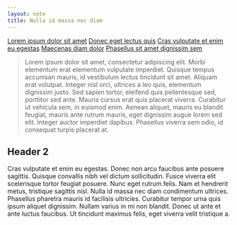 ```yaml
---
layout: note
title: Nulla id massa nec diam
---
```


[Lorem ipsum dolor sit amet](lorem-ipsum-dolor-sit-amet.html)
[Donec eget lectus quis](donec-eget-lectus-quis.html)
[Cras vulputate et enim eu egestas](cras-vulputate-et-enim-eu-egestas.html)
[Maecenas diam dolor](maecenas-diam-dolor.html)
[Phasellus sit amet dignissim sem](phasellus-sit-amet-dignissim-sem.html)

> Lorem ipsum dolor sit amet, consectetur adipiscing elit. Morbi elementum erat elementum vulputate imperdiet. Quisque tempus accumsan mauris, id vestibulum lectus tincidunt sit amet. Aliquam erat volutpat. Integer nisl orci, ultrices a leo quis, elementum dignissim justo. Sed sapien tortor, eleifend quis pellentesque sed, porttitor sed ante. Mauris cursus erat quis placerat viverra. Curabitur ut vehicula sem, in euismod enim. Aenean aliquet, mauris eu blandit feugiat, mauris ante rutrum mauris, eget dignissim augue lorem sed elit. Integer auctor imperdiet dapibus. Phasellus viverra sem odio, id consequat turpis placerat at.

## Header 2

Cras vulputate et enim eu egestas. Donec non arcu faucibus ante posuere sagittis. Quisque convallis nibh vel dictum sollicitudin. Fusce viverra elit scelerisque tortor feugiat posuere. Nunc eget rutrum felis. Nam et hendrerit metus, tristique sagittis nisl. Nulla id massa nec diam condimentum ultrices. Phasellus pharetra mauris id facilisis ultricies. Curabitur tempor urna quis ipsum aliquet dignissim. Nullam varius in mi non blandit. Donec ut ante et ante luctus faucibus. Ut tincidunt maximus felis, eget viverra velit tristique a. 